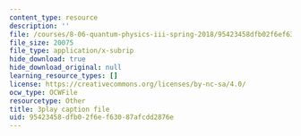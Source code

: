 ```yaml
---
content_type: resource
description: ''
file: /courses/8-06-quantum-physics-iii-spring-2018/95423458dfb02f6ef63087afcdd2876e_kPxBd_S5tsA.srt
file_size: 20075
file_type: application/x-subrip
hide_download: true
hide_download_original: null
learning_resource_types: []
license: https://creativecommons.org/licenses/by-nc-sa/4.0/
ocw_type: OCWFile
resourcetype: Other
title: 3play caption file
uid: 95423458-dfb0-2f6e-f630-87afcdd2876e
---
```

